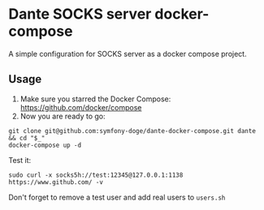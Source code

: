# Dante SOCKS server docker-compose
A simple configuration for SOCKS server as a docker compose project.

## Usage

1. Make sure you starred the Docker Compose:
https://github.com/docker/compose
2. Now you are ready to go:

```
git clone git@github.com:symfony-doge/dante-docker-compose.git dante && cd "$_"
docker-compose up -d
```

Test it:

```
sudo curl -x socks5h://test:12345@127.0.0.1:1138 https://www.github.com/ -v
```

Don't forget to remove a test user and add real users to `users.sh`
